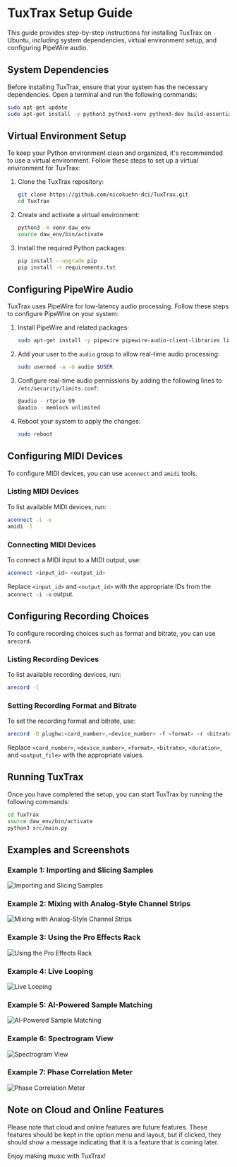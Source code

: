 # TuxTrax Setup Guide

This guide provides step-by-step instructions for installing TuxTrax on Ubuntu, including system dependencies, virtual environment setup, and configuring PipeWire audio.

## System Dependencies

Before installing TuxTrax, ensure that your system has the necessary dependencies. Open a terminal and run the following commands:

```bash
sudo apt-get update
sudo apt-get install -y python3 python3-venv python3-dev build-essential pipewire pipewire-audio-client-libraries libspa-0.2-jack pipewire-pulse qtbase5-dev libasound2-dev portaudio19-dev libportaudio2 libportaudiocpp0 ffmpeg git curl
```

## Virtual Environment Setup

To keep your Python environment clean and organized, it's recommended to use a virtual environment. Follow these steps to set up a virtual environment for TuxTrax:

1. Clone the TuxTrax repository:

    ```bash
    git clone https://github.com/nicokuehn-dci/TuxTrax.git
    cd TuxTrax
    ```

2. Create and activate a virtual environment:

    ```bash
    python3 -m venv daw_env
    source daw_env/bin/activate
    ```

3. Install the required Python packages:

    ```bash
    pip install --upgrade pip
    pip install -r requirements.txt
    ```

## Configuring PipeWire Audio

TuxTrax uses PipeWire for low-latency audio processing. Follow these steps to configure PipeWire on your system:

1. Install PipeWire and related packages:

    ```bash
    sudo apt-get install -y pipewire pipewire-audio-client-libraries libspa-0.2-jack pipewire-pulse
    ```

2. Add your user to the `audio` group to allow real-time audio processing:

    ```bash
    sudo usermod -a -G audio $USER
    ```

3. Configure real-time audio permissions by adding the following lines to `/etc/security/limits.conf`:

    ```bash
    @audio - rtprio 99
    @audio - memlock unlimited
    ```

4. Reboot your system to apply the changes:

    ```bash
    sudo reboot
    ```

## Configuring MIDI Devices

To configure MIDI devices, you can use `aconnect` and `amidi` tools.

### Listing MIDI Devices
To list available MIDI devices, run:
```bash
aconnect -i -o
amidi -l
```

### Connecting MIDI Devices
To connect a MIDI input to a MIDI output, use:
```bash
aconnect <input_id> <output_id>
```
Replace `<input_id>` and `<output_id>` with the appropriate IDs from the `aconnect -i -o` output.

## Configuring Recording Choices

To configure recording choices such as format and bitrate, you can use `arecord`.

### Listing Recording Devices
To list available recording devices, run:
```bash
arecord -l
```

### Setting Recording Format and Bitrate
To set the recording format and bitrate, use:
```bash
arecord -D plughw:<card_number>,<device_number> -f <format> -r <bitrate> -d <duration> <output_file>
```
Replace `<card_number>`, `<device_number>`, `<format>`, `<bitrate>`, `<duration>`, and `<output_file>` with the appropriate values.

## Running TuxTrax

Once you have completed the setup, you can start TuxTrax by running the following commands:

```bash
cd TuxTrax
source daw_env/bin/activate
python3 src/main.py
```

## Examples and Screenshots

### Example 1: Importing and Slicing Samples

![Importing and Slicing Samples](docs/images/import_slicing_samples.png)

### Example 2: Mixing with Analog-Style Channel Strips

![Mixing with Analog-Style Channel Strips](docs/images/mixing_channel_strips.png)

### Example 3: Using the Pro Effects Rack

![Using the Pro Effects Rack](docs/images/pro_effects_rack.png)

### Example 4: Live Looping

![Live Looping](docs/images/live_looping.png)

### Example 5: AI-Powered Sample Matching

![AI-Powered Sample Matching](docs/images/ai_sample_matching.png)

### Example 6: Spectrogram View

![Spectrogram View](docs/images/spectrogram_view.png)

### Example 7: Phase Correlation Meter

![Phase Correlation Meter](docs/images/phase_correlation_meter.png)

## Note on Cloud and Online Features

Please note that cloud and online features are future features. These features should be kept in the option menu and layout, but if clicked, they should show a message indicating that it is a feature that is coming later.

Enjoy making music with TuxTrax!
